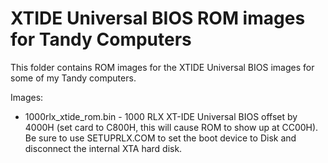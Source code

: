 # XTIDE Universal BIOS ROM images for Tandy Computers

This folder contains ROM images for the XTIDE Universal BIOS images for some of my Tandy computers.

Images:

* 1000rlx_xtide_rom.bin - 1000 RLX XT-IDE Universal BIOS offset by 4000H (set card to C800H, this will cause ROM to show up at CC00H).  Be sure to use SETUPRLX.COM to set the boot device to Disk and disconnect the internal XTA hard disk.

